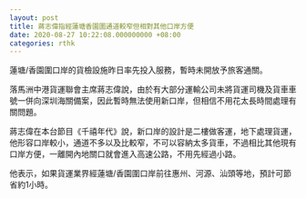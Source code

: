 ```yaml
---
layout: post
title: 蔣志偉指經蓮塘香園圍通道較窄但相對其他口岸方便
date: 2020-08-27 10:22:08.000000000 +08:00
categories: rthk
---
```


蓮塘/香園圍口岸的貨檢設施昨日率先投入服務，暫時未開放予旅客通關。

落馬洲中港貨運聯會主席蔣志偉說，由於有大部分運輸公司未將貨運司機及貨車車號一併向深圳海關備案，因此暫時無法使用新口岸，但相信不用花太長時間處理有關問題。

蔣志偉在本台節目《千禧年代》說，新口岸的設計是二樓做客運，地下處理貨運，他形容口岸較小，通道不多以及比較窄，不可以容納太多貨車，不過相比其他現有口岸方便，一離開內地關口就會進入高速公路，不用先經過小路。

他表示，如果貨運業界經蓮塘/香園圍口岸前往惠州、河源、汕頭等地，預計可節省約1小時。

